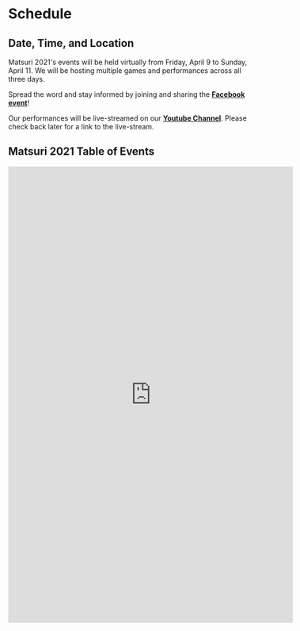 # Schedule

## Date, Time, and Location

Matsuri 2021's events will be held virtually from Friday, April 9 to Sunday, April 11. We will be hosting multiple games and performances across
all three days. 

Spread the word and stay informed by joining and sharing the **[Facebook event](https://www.facebook.com/events/268303537457369/)**! 

Our performances will be live-streamed on our **[Youtube Channel](https://www.youtube.com/channel/UCJRtPt616S7M3qonS8Jg83Q)**. Please check back later for a link to the live-stream.

## Matsuri 2021 Table of Events

<iframe  src="https://docs.google.com/spreadsheets/d/e/2PACX-1vRNfFKUKdX-SXMS1EY4_kELX5Erp8LJS2zhTr9PnElw7gjImhQC624mhgqcfWe9aRAkwNSvSXO-PgDw/pubhtml?gid=855555506&amp;single=true&amp;widget=true&amp;headers=false" width="114%" height="920" frameborder="0" style="border:0" allowfullscreen></iframe>
<br>